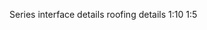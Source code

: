 <span class="transform-to-uppercase">Series interface details roofing details <span class="highlight-red">1:10 1:5</span></span>